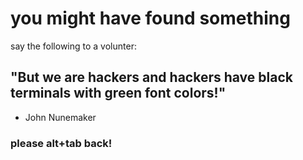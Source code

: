 # you might have found something

say the following to a volunter:

## "But we are hackers and hackers have black terminals with green font colors!"
- John Nunemaker

### please alt+tab back!
